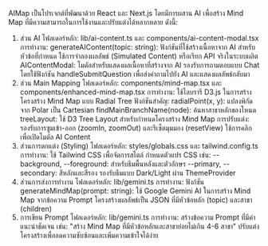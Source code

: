 
AIMap เป็นโปรเจกต์ที่พัฒนาด้วย React และ Next.js โดยมีการผสาน AI เพื่อสร้าง Mind Map ที่มีความสามารถในการใช้งานและปรับแต่งได้หลากหลาย ดังนี้:

1. ส่วน AI
โฟลเดอร์หลัก: lib/ai-content.ts และ components/ai-content-modal.tsx
การทำงาน:
generateAIContent(topic: string):
ฟังก์ชันที่ใช้สร้างเนื้อหาจาก AI สำหรับหัวข้อที่กำหนด
ใช้การจำลองผลลัพธ์ (Simulated Content) หรือเรียก API จริงในระบบผลิต
AIContentModal:
โมดัลสำหรับแสดงผลเนื้อหาที่สร้างจาก AI
รองรับการถามตอบแบบ Chat โดยใช้ฟังก์ชัน handleSubmitQuestion เพื่อส่งคำถามไปยัง AI และแสดงผลลัพธ์กลับมา
2. ส่วน Main Mapping
โฟลเดอร์หลัก: components/mind-map.tsx และ components/enhanced-mind-map.tsx
การทำงาน:
ใช้ไลบรารี D3.js ในการสร้างโครงสร้าง Mind Map แบบ Radial Tree
ฟังก์ชันสำคัญ:
radialPoint(x, y):
แปลงพิกัดจาก Polar เป็น Cartesian
findMainBranchName(node):
ค้นหาสาขาหลักของโหนด
treeLayout:
ใช้ D3 Tree Layout สำหรับกำหนดโครงสร้าง Mind Map
การปรับแต่ง:
รองรับการซูมเข้า-ออก (zoomIn, zoomOut) และรีเซ็ตมุมมอง (resetView)
ใช้การคลิกเพื่อเปิดโมดัล AI Content
3. ส่วนการตกแต่ง (Styling)
โฟลเดอร์หลัก: styles/globals.css และ tailwind.config.ts
การทำงาน:
ใช้ Tailwind CSS เพื่อจัดการสไตล์
กำหนดตัวแปร CSS เช่น:
--background, --foreground: สำหรับธีมพื้นหลังและตัวอักษร
--primary, --secondary: สีหลักและสีรอง
รองรับธีมแบบ Dark/Light ผ่าน ThemeProvider
4. ส่วนการส่งการทำงาน
โฟลเดอร์หลัก: lib/gemini.ts
การทำงาน:
ฟังก์ชัน generateMindMap(prompt: string):
ใช้ Google Gemini AI ในการสร้าง Mind Map จากข้อความ Prompt
โครงสร้างผลลัพธ์เป็น JSON ที่มีหัวข้อหลัก (topic) และสาขา (children)
5. การเขียน Prompt
โฟลเดอร์หลัก: lib/gemini.ts
การทำงาน:
สร้างข้อความ Prompt ที่มีคำแนะนำชัดเจน เช่น:
"สร้าง Mind Map ที่มีหัวข้อหลักและสาขาย่อยไม่เกิน 4-6 สาขา"
ปรับแต่งโครงสร้างเพื่อลดความซับซ้อนและเพิ่มความเข้าใจได้ง่าย
